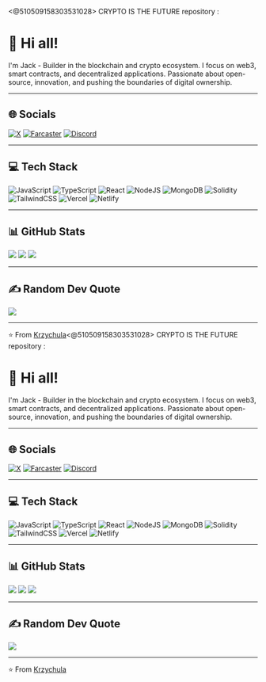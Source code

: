 
<@510509158303531028> CRYPTO IS THE FUTURE repository :

# 👋 Hi all! 

I'm Jack - Builder in the blockchain and crypto ecosystem. I focus on web3, smart contracts, and decentralized applications. Passionate about open-source, innovation, and pushing the boundaries of digital ownership.

---

## 🌐 Socials

[![X](https://img.shields.io/badge/Twitter-%231DA1F2.svg?logo=Twitter\&logoColor=white)](https://x.com/AirdropsXPay)
[![Farcaster](https://img.shields.io/badge/Farcaster-7B3FE4?logo=farcaster\&logoColor=white)](https://farcaster.xyz/mysticpol.eth)
[![Discord](https://img.shields.io/badge/Discord-%235865F2.svg?logo=discord\&logoColor=white)](https://discord.gg/6sMKzMMH8J)

---

## 💻 Tech Stack

![JavaScript](https://img.shields.io/badge/javascript-%23323330.svg?style=for-the-badge\&logo=javascript\&logoColor=%23F7DF1E)
![TypeScript](https://img.shields.io/badge/typescript-%23007ACC.svg?style=for-the-badge\&logo=typescript\&logoColor=white)
![React](https://img.shields.io/badge/react-%2320232a.svg?style=for-the-badge\&logo=react\&logoColor=%2361DAFB)
![NodeJS](https://img.shields.io/badge/node.js-6DA55F?style=for-the-badge\&logo=node.js\&logoColor=white)
![MongoDB](https://img.shields.io/badge/MongoDB-%234ea94b.svg?style=for-the-badge\&logo=mongodb\&logoColor=white)
![Solidity](https://img.shields.io/badge/Solidity-%23363636.svg?style=for-the-badge\&logo=solidity\&logoColor=white)
![TailwindCSS](https://img.shields.io/badge/tailwindcss-%2338B2AC.svg?style=for-the-badge\&logo=tailwind-css\&logoColor=white)
![Vercel](https://img.shields.io/badge/vercel-%23000000.svg?style=for-the-badge\&logo=vercel\&logoColor=white)
![Netlify](https://img.shields.io/badge/netlify-%2300C7B7.svg?style=for-the-badge\&logo=netlify\&logoColor=white)

---

## 📊 GitHub Stats

![](https://github-readme-stats.vercel.app/api?username=Krzychula\&theme=radical\&hide_border=false\&include_all_commits=true\&count_private=true)
![](https://github-readme-streak-stats.herokuapp.com/?user=Krzychula\&theme=radical\&hide_border=false)
![](https://github-readme-stats.vercel.app/api/top-langs/?username=Krzychula\&theme=radical\&hide_border=false\&include_all_commits=true\&count_private=true\&layout=compact)

---

## ✍️ Random Dev Quote

![](https://quotes-github-readme.vercel.app/api?type=horizontal\&theme=radical)

---

⭐️ From [Krzychula](https://github.com/Krzychula)<@510509158303531028> CRYPTO IS THE FUTURE repository :

# 👋 Hi all!

I'm Jack - Builder in the blockchain and crypto ecosystem. I focus on web3, smart contracts, and decentralized applications. Passionate about open-source, innovation, and pushing the boundaries of digital ownership.

---

## 🌐 Socials

[![X](https://img.shields.io/badge/Twitter-%231DA1F2.svg?logo=Twitter\&logoColor=white)](https://x.com/AirdropsXPay)
[![Farcaster](https://img.shields.io/badge/Farcaster-7B3FE4?logo=farcaster\&logoColor=white)](https://farcaster.xyz/mysticpol.eth)
[![Discord](https://img.shields.io/badge/Discord-%235865F2.svg?logo=discord\&logoColor=white)](https://discord.gg/6sMKzMMH8J)

---

## 💻 Tech Stack

![JavaScript](https://img.shields.io/badge/javascript-%23323330.svg?style=for-the-badge\&logo=javascript\&logoColor=%23F7DF1E)
![TypeScript](https://img.shields.io/badge/typescript-%23007ACC.svg?style=for-the-badge\&logo=typescript\&logoColor=white)
![React](https://img.shields.io/badge/react-%2320232a.svg?style=for-the-badge\&logo=react\&logoColor=%2361DAFB)
![NodeJS](https://img.shields.io/badge/node.js-6DA55F?style=for-the-badge\&logo=node.js\&logoColor=white)
![MongoDB](https://img.shields.io/badge/MongoDB-%234ea94b.svg?style=for-the-badge\&logo=mongodb\&logoColor=white)
![Solidity](https://img.shields.io/badge/Solidity-%23363636.svg?style=for-the-badge\&logo=solidity\&logoColor=white)
![TailwindCSS](https://img.shields.io/badge/tailwindcss-%2338B2AC.svg?style=for-the-badge\&logo=tailwind-css\&logoColor=white)
![Vercel](https://img.shields.io/badge/vercel-%23000000.svg?style=for-the-badge\&logo=vercel\&logoColor=white)
![Netlify](https://img.shields.io/badge/netlify-%2300C7B7.svg?style=for-the-badge\&logo=netlify\&logoColor=white)

---

## 📊 GitHub Stats

![](https://github-readme-stats.vercel.app/api?username=Krzychula\&theme=radical\&hide_border=false\&include_all_commits=true\&count_private=true)
![](https://github-readme-streak-stats.herokuapp.com/?user=Krzychula\&theme=radical\&hide_border=false)
![](https://github-readme-stats.vercel.app/api/top-langs/?username=Krzychula\&theme=radical\&hide_border=false\&include_all_commits=true\&count_private=true\&layout=compact)

---

## ✍️ Random Dev Quote

![](https://quotes-github-readme.vercel.app/api?type=horizontal\&theme=radical)

---

⭐️ From [Krzychula](https://github.com/Krzychula)
